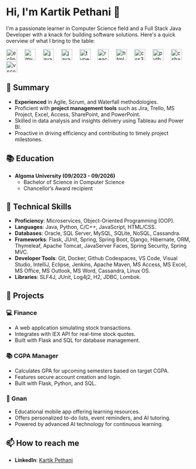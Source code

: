 # Hi, I'm Kartik Pethani 👋

I'm a passionate learner in Computer Science field and a Full Stack Java Developer with a knack for building software solutions. Here's a quick overview of what I bring to the table:

<div align="left">
<img src="https://cdn.jsdelivr.net/gh/devicons/devicon/icons/eclipse/eclipse-original.svg" height="30" alt="eclipse logo" />
<img width="12" />
<img src="https://cdn.jsdelivr.net/gh/devicons/devicon/icons/mysql/mysql-original.svg" height="30" alt="mysql logo" />
<img width="12" />
<img src="https://cdn.jsdelivr.net/gh/devicons/devicon/icons/java/java-original.svg" height="30" alt="java logo" />
<img width="12" />
<img src="https://cdn.jsdelivr.net/gh/devicons/devicon/icons/javascript/javascript-original.svg" height="30" alt="javascript logo" />
<img width="12" />
<img src="https://cdn.jsdelivr.net/gh/devicons/devicon/icons/typescript/typescript-original.svg" height="30" alt="typescript logo" />
<img width="12" />
<img src="https://cdn.jsdelivr.net/gh/devicons/devicon/icons/react/react-original.svg" height="30" alt="react logo" />
<img width="12" />
<img src="https://cdn.jsdelivr.net/gh/devicons/devicon/icons/html5/html5-original.svg" height="30" alt="html5 logo"/>
<img width="12" />
<img src="https://cdn.jsdelivr.net/gh/devicons/devicon/icons/css3/css3-original.svg" height="30" alt="css3 logo" />
<img width="12" />
<img src="https://cdn.jsdelivr.net/gh/devicons/devicon/icons/python/python-original.svg" height="30" alt="python logo" />
<img width="12" />
<img src="https://cdn.jsdelivr.net/gh/devicons/devicon/icons/csharp/csharp-original.svg" height="30" alt="csharp logo"/>
<img width="12" />
<img src="https://cdn.jsdelivr.net/gh/devicons/devicon/icons/vscode/vscode-original.svg" height="30" alt="vscode logo" />
</div>

## 🎯 Summary

- **Experienced** in Agile, Scrum, and Waterfall methodologies.
- Proficient with **project management tools** such as Jira, Trello, MS Project, Excel, Access, SharePoint, and PowerPoint.
- Skilled in data analysis and insights delivery using Tableau and Power BI.
- Proactive in driving efficiency and contributing to timely project milestones.

## 📚 Education

- **Algoma University (09/2023 -  09/2026)**
  - Bachelor of Science in Computer Science
  - Chancellor’s Award recipient

## 🔧 Technical Skills

- **Proficiency**: Microservices, Object-Oriented Programming (OOP).
- **Languages**: Java, Python, C/C++, JavaScript, HTML/CSS.
- **Databases**: Oracle, SQL Server, MySQL, SQLite, NoSQL, Cassandra.
- **Frameworks**: Flask, JUnit, Spring, Spring Boot, Django, Hibernate, ORM, Thymeleaf, Apache Tomcat, JavaServer Faces, Spring Security, Spring MVC.
- **Developer Tools**: Git, Docker, Github Codespaces, VS Code, Visual Studio, IntelliJ, Eclipse, Jenkins, Apache Maven, MS Access, MS Excel, MS Office, MS Outlook, MS Word, Cassandra, Linux OS.
- **Libraries**: SLF4J, JUnit, Log4j2, H2, JDBC, Lombok.

## 🚀 Projects

### 💻 Finance

- A web application simulating stock transactions.
- Integrates with IEX API for real-time stock quotes.
- Built with Flask and SQL for database management.

### 📚 CGPA Manager

- Calculates GPA for upcoming semesters based on target CGPA.
- Features secure account creation and login.
- Built with Flask, Python, and SQL.

### 📱 Gnan

- Educational mobile app offering learning resources.
- Offers personalized to-do lists, event reminders, and AI tutoring.
- Powered by advanced AI technology for continuous learning.

## 📫 How to reach me

- **LinkedIn**: [Kartik Pethani](https://www.linkedin.com/in/kartikpethani/)
